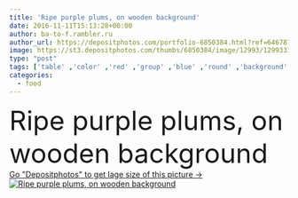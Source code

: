 ```yaml
---
title: 'Ripe purple plums, on wooden background'
date: 2016-11-11T15:13:28+00:00
author: ba-to-f.rambler.ru
author_url: https://depositphotos.com/portfolio-6850384.html?ref=64678756
image: https://st3.depositphotos.com/thumbs/6850384/image/12993/129933136/api_thumb_450.jpg?forcejpeg=true
type: "post"
tags: ['table' ,'color' ,'red' ,'group' ,'blue' ,'round' ,'background' ,'object' ,'nobody' ,'macro' ,'heap' ,'studio' ,'summer' ,'nature' ,'fresh' ,'garden' ,'plant' ,'healthy' ,'vivid' ,'raw' ,'food' ,'board' ,'ingredient' ,'diet' ,'fruit' ,'tasty' ,'sweet' ,'juicy' ,'dessert' ,'black' ,'dark' ,'whole' ,'ripe' ,'violet' ,'purple' ,'berry' ,'eat' ,'vegetarian' ,'vitamin' ,'agriculture' ,'wood' ,'many' ,'glossy' ,'rind' ,'plum' ]
categories: 
  - food
---
```

<div aling="center">
            <font size="60"> Ripe purple plums, on wooden background</font>   
</div>
<div>
    <a href='https://st3.depositphotos.com/thumbs/6850384/image/12993/129933136/api_thumb_450.jpg?forcejpeg=true?ref=64678756' target=_blank > Go "Depositphotos" to get lage size of this picture ->
        <img href='https://st3.depositphotos.com/thumbs/6850384/image/12993/129933136/api_thumb_450.jpg?forcejpeg=true?ref=64678756' src='https://st3.depositphotos.com/6850384/12993/i/950/depositphotos_129933136-stock-photo-ripe-purple-plums-on-wooden.jpg?forcejpeg=true' alt='Ripe purple plums, on wooden background' >
    </a>
</div>
